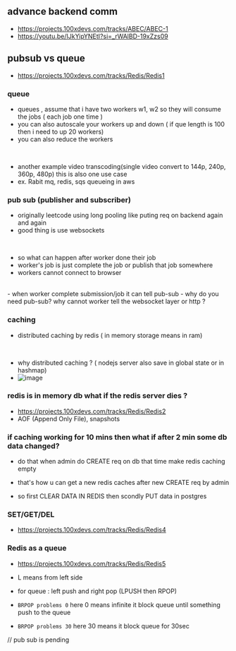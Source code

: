 ## advance backend comm
- https://projects.100xdevs.com/tracks/ABEC/ABEC-1
- https://youtu.be/IJkYipYNEtI?si=_rWAlBD-19xZzs09

## pubsub vs queue
- https://projects.100xdevs.com/tracks/Redis/Redis1

### queue
- queues , assume that i have two workers w1, w2 so they will consume the jobs ( each job one time )
- you can also autoscale your workers up and down ( if que length is 100 then i need to up 20 workers)
- you can also reduce the workers
<br/>

- another example video transcoding(single video convert to 144p, 240p, 360p, 480p) this is also one use case
- ex. Rabit mq, redis, sqs queueing in aws

### pub sub (publisher and subscriber)
- originally leetcode using long pooling like puting req on backend again and again
- good thing is use websockets
<br/>

- so what can happen after worker done their job
- worker's job is just complete the job or publish that job somewhere
- workers cannot connect to browser

<br/>
- when worker complete submission/job it can tell pub-sub 
- why do you need pub-sub? why cannot worker tell the websocket layer or http ?


### caching
- distributed caching by redis ( in memory storage means in ram)
<br/>

- why distributed caching ? ( nodejs server also save in global state or in hashmap)
- ![image](https://github.com/user-attachments/assets/153de5cb-9bcb-4a2a-9485-44eddbc60afa)

### redis is in memory db what if the redis server dies ?
- https://projects.100xdevs.com/tracks/Redis/Redis2
- AOF (Append Only File), snapshots 

### if caching working for 10 mins then what if after 2 min some db data changed?
- do that when admin do CREATE req on db that time make redis caching empty
- that's how u can get a new redis caches after new CREATE req by admin

- so first CLEAR DATA IN REDIS  then scondly PUT data in postgres
 
### SET/GET/DEL

- https://projects.100xdevs.com/tracks/Redis/Redis4

### Redis as a queue

- https://projects.100xdevs.com/tracks/Redis/Redis5
- L means from left side
- for queue : left push and right pop (LPUSH then RPOP)

- `BRPOP problems 0` here 0 means infinite it block queue until something push to the queue
- `BRPOP problems 30` here 30 means it block queue for 30sec



// pub sub is pending